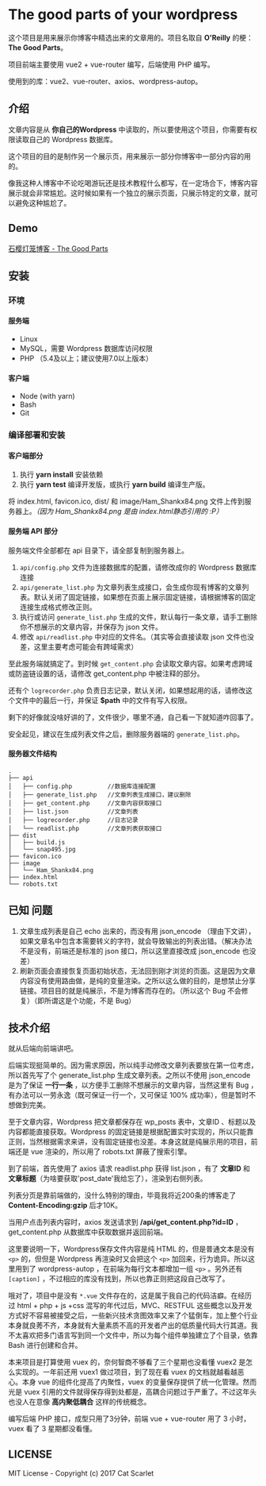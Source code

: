 # The good parts of your wordpress

这个项目是用来展示你博客中精选出来的文章用的。项目名取自 **O'Reilly** 的梗：**The Good Parts**。

项目前端主要使用 vue2 + vue-router 编写，后端使用 PHP 编写。

使用到的库：vue2、vue-router、axios、wordpress-autop。

## 介绍

文章内容是从 **你自己的Wordpress** 中读取的，所以要使用这个项目，你需要有权限读取自己的 Wordpress 数据库。

这个项目的目的是制作另一个展示页，用来展示一部分你博客中一部分内容的用的。

像我这种人博客中不论吃喝游玩还是技术教程什么都写，在一定场合下，博客内容展示就会非常尴尬。这时候如果有一个独立的展示页面，只展示特定的文章，就可以避免这种尴尬了。

## Demo

[石樱灯笼博客 - The Good Parts](https://articles.catscarlet.com/)

## 安装

### 环境

#### 服务端

- Linux
- MySQL，需要 Wordpress 数据库访问权限
- PHP （5.4及以上；建议使用7.0以上版本）

#### 客户端

- Node (with yarn)
- Bash
- Git

### 编译部署和安装

#### 客户端部分

1. 执行 **yarn install** 安装依赖
2. 执行 **yarn test** 编译开发版，或执行 **yarn build** 编译生产版。

将 index.html, favicon.ico, dist/ 和 image/Ham_Shankx84.png 文件上传到服务器上。_（因为 Ham_Shankx84.png 是由 index.html静态引用的 :P）_

#### 服务端 API 部分

服务端文件全部都在 api 目录下，请全部复制到服务器上。

1. `api/config.php` 文件为连接数据库的配置，请修改成你的 Wordpress 数据库连接
2. `api/generate_list.php` 为文章列表生成接口，会生成你现有博客的文章列表。默认关闭了固定链接，如果想在页面上展示固定链接，请根据博客的固定连接生成格式修改正则。
3. 执行或访问 `generate_list.php` 生成的文件，默认每行一条文章，请手工删除你不想展示的文章内容，并保存为 json 文件。
4. 修改 `api/readlist.php` 中对应的文件名。（其实等会直接读取 json 文件也没差，这里主要考虑可能会有跨域需求）

至此服务端就搞定了。到时候 `get_content.php` 会读取文章内容。如果考虑跨域或防盗链设置的话，请修改 get_content.php 中被注释的部分。

还有个 `logrecorder.php` 负责日志记录，默认关闭，如果想起用的话，请修改这个文件中的最后一行，并保证 **$path** 中的文件有写入权限。

剩下的好像就没啥好讲的了，文件很少，哪里不通，自己看一下就知道咋回事了。

安全起见，建议在生成列表文件之后，删除服务器端的 `generate_list.php`。

#### 服务器文件结构

```
.
├── api
│   ├── config.php          //数据库连接配置
│   ├── generate_list.php   //文章列表生成接口，建议删除
│   ├── get_content.php     //文章内容获取接口
│   ├── list.json           //文章列表
│   ├── logrecorder.php     //日志记录
│   └── readlist.php        //文章列表获取接口
├── dist
│   ├── build.js
│   └── snap495.jpg
├── favicon.ico
├── image
│   └── Ham_Shankx84.png
├── index.html
└── robots.txt
```

## 已知 问题

1. 文章生成列表是自己 echo 出来的，而没有用 json_encode （理由下文讲），如果文章名中包含本需要转义的字符，就会导致输出的列表出错。（解决办法不是没有，前端还是标准的 json 接口，所以这里直接改成 json_encode 也没差）
2. 刷新页面会直接恢复页面初始状态，无法回到刚才浏览的页面。这是因为文章内容没有使用路由做，是纯的变量渲染。之所以这么做的目的，是想禁止分享链接。项目目的就是纯展示，不是为博客而存在的。（所以这个 Bug 不会修复）（即所谓这是个功能，不是 Bug）

## 技术介绍

就从后端向前端讲吧。

后端实现挺简单的。因为需求原因，所以纯手动修改文章列表要放在第一位考虑，所以首先写了个 generate_list.php 生成文章列表。之所以不使用 json_encode 是为了保证 **一行一条** ，以方便手工删除不想展示的文章内容，当然这里有 Bug ，有办法可以一劳永逸（既可保证一行一个，又可保证 100% 成功率），但是暂时不想做到完美。

至于文章内容，Wordpress 把文章都保存在 wp_posts 表中，文章ID 、标题以及内容都能直接获取。Wordpress 的固定链接是根据配置实时实现的，所以只能靠正则，当然根据需求来讲，没有固定链接也没差。本身这就是纯展示用的项目，前端还是 vue 渲染的，所以用了 robots.txt 屏蔽了搜索引擎。

到了前端，首先使用了 axios 请求 readlist.php 获得 list.json ，有了 **文章ID** 和 **文章标题**（为啥要获取'post_date'我给忘了），渲染到右侧列表。

列表分页是靠前端做的，没什么特别的理由，毕竟我将近200条的博客走了 **Content-Encoding:gzip** 后才10K。

当用户点击列表内容时，axios 发送请求到 **/api/get_content.php?id=ID** ，get_content.php 从数据库中获取数据并返回前端。

这里要说明一下，Wordpress保存文件内容是纯 HTML 的，但是普通文本是没有 `<p>` 的，但但是 Wordpress 再渲染时又会把这个 `<p>` 加回来，行为诡异。所以这里用到了 wordpress-autop ，在前端为每行文本都增加一组 `<p>` 。另外还有 `[caption]` ，不过相应的库没有找到，所以也靠正则把这段自己改写了。

哦对了，项目中是没有 `*.vue` 文件存在的，这是属于我自己的代码洁癖。在经历过 html + php + js +css 混写的年代过后，MVC、RESTFUL 这些概念以及开发方式好不容易被接受之后，一些新兴技术贪图效率又来了个猛倒车，加上整个行业本身就良莠不齐，本身就有大量素质不高的开发者产出的低质量代码大行其道。我不太喜欢把多门语言写到同一个文件中，所以为每个组件单独建立了个目录，依靠 Bash 进行创建和合并。

本来项目是打算使用 vuex 的，奈何智商不够看了三个星期也没看懂 vuex2 是怎么实现的。一年前还用 vuex1 做过项目，到了现在看 vuex 的文档就越看越恶心。本身 vue 的组件化提高了内聚性，vuex 的变量保存提供了统一化管理。然而光是 vuex 引用的文件就得保存得到处都是，高耦合问题过于严重了。不过这年头也没人在意像 **高内聚低耦合** 这样的传统概念。

编写后端 PHP 接口，成型只用了3分钟，前端 vue + vue-router 用了 3 小时，vuex 看了 3 星期都没看懂。

## LICENSE

MIT License - Copyright (c) 2017 Cat Scarlet
